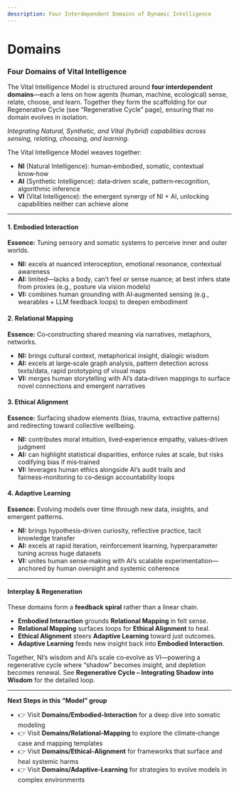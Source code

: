 ```yaml
---
description: Four Interdependent Domains of Dynamic Intelligence
---
```


# Domains

### Four Domains of Vital Intelligence

The Vital Intelligence Model is structured around **four interdependent domains**—each a lens on how agents (human, machine, ecological) sense, relate, choose, and learn. Together they form the scaffolding for our Regenerative Cycle (see “Regenerative Cycle” page), ensuring that no domain evolves in isolation.

_Integrating Natural, Synthetic, and Vital (hybrid) capabilities across sensing, relating, choosing, and learning._

The Vital Intelligence Model weaves together:

* **NI** (Natural Intelligence): human‑embodied, somatic, contextual know‑how
* **AI** (Synthetic Intelligence): data‑driven scale, pattern‑recognition, algorithmic inference
* **VI** (Vital Intelligence): the emergent synergy of NI + AI, unlocking capabilities neither can achieve alone

***

#### 1. Embodied Interaction

**Essence:** Tuning sensory and somatic systems to perceive inner and outer worlds.

* **NI:** excels at nuanced interoception, emotional resonance, contextual awareness
* **AI:** limited—lacks a body, can’t feel or sense nuance; at best infers state from proxies (e.g., posture via vision models)
* **VI:** combines human grounding with AI‑augmented sensing (e.g., wearables + LLM feedback loops) to deepen embodiment

#### 2. Relational Mapping

**Essence:** Co‑constructing shared meaning via narratives, metaphors, networks.

* **NI:** brings cultural context, metaphorical insight, dialogic wisdom
* **AI:** excels at large‑scale graph analysis, pattern detection across texts/data, rapid prototyping of visual maps
* **VI:** merges human storytelling with AI’s data‑driven mappings to surface novel connections and emergent narratives

#### 3. Ethical Alignment

**Essence:** Surfacing shadow elements (bias, trauma, extractive patterns) and redirecting toward collective wellbeing.

* **NI:** contributes moral intuition, lived‑experience empathy, values‑driven judgment
* **AI:** can highlight statistical disparities, enforce rules at scale, but risks codifying bias if mis‑trained
* **VI:** leverages human ethics alongside AI’s audit trails and fairness‑monitoring to co‑design accountability loops

#### 4. Adaptive Learning

**Essence:** Evolving models over time through new data, insights, and emergent patterns.

* **NI:** brings hypothesis‑driven curiosity, reflective practice, tacit knowledge transfer
* **AI:** excels at rapid iteration, reinforcement learning, hyperparameter tuning across huge datasets
* **VI:** unites human sense‑making with AI’s scalable experimentation—anchored by human oversight and systemic coherence

***

#### Interplay & Regeneration

These domains form a **feedback spiral** rather than a linear chain.

* **Embodied Interaction** grounds **Relational Mapping** in felt sense.
* **Relational Mapping** surfaces loops for **Ethical Alignment** to heal.
* **Ethical Alignment** steers **Adaptive Learning** toward just outcomes.
* **Adaptive Learning** feeds new insight back into **Embodied Interaction**.

Together, NI’s wisdom and AI’s scale co‑evolve as VI—powering a regenerative cycle where “shadow” becomes insight, and depletion becomes renewal. See **Regenerative Cycle – Integrating Shadow into Wisdom** for the detailed loop.

***

**Next Steps in this “Model” group**

* 👉 Visit **Domains/Embodied‑Interaction** for a deep dive into somatic modeling
* 👉 Visit **Domains/Relational‑Mapping** to explore the climate‑change case and mapping templates
* 👉 Visit **Domains/Ethical‑Alignment** for frameworks that surface and heal systemic harms
* 👉 Visit **Domains/Adaptive‑Learning** for strategies to evolve models in complex environments
